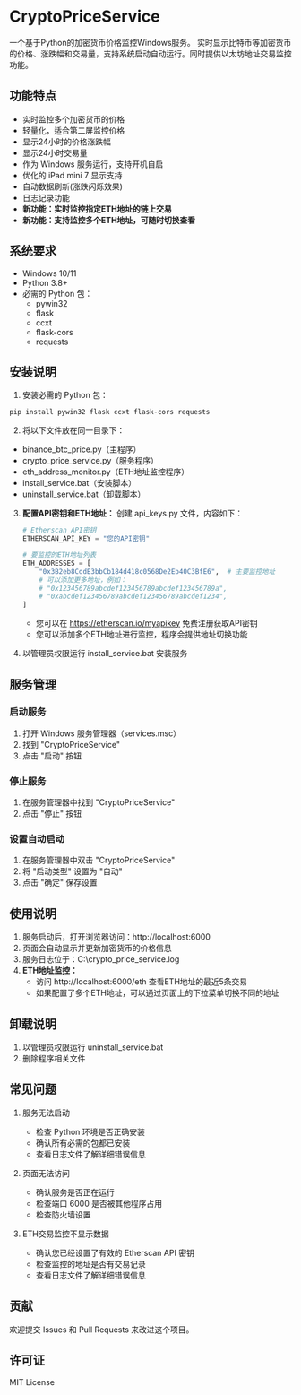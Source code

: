 # CryptoPriceService

一个基于Python的加密货币价格监控Windows服务。
实时显示比特币等加密货币的价格、涨跌幅和交易量，支持系统启动自动运行。同时提供以太坊地址交易监控功能。

## 功能特点

- 实时监控多个加密货币的价格
- 轻量化，适合第二屏监控价格
- 显示24小时的价格涨跌幅
- 显示24小时交易量
- 作为 Windows 服务运行，支持开机自启
- 优化的 iPad mini 7 显示支持
- 自动数据刷新(涨跌闪烁效果)
- 日志记录功能
- **新功能：实时监控指定ETH地址的链上交易**
- **新功能：支持监控多个ETH地址，可随时切换查看**

## 系统要求

- Windows 10/11
- Python 3.8+
- 必需的 Python 包：
  - pywin32
  - flask
  - ccxt
  - flask-cors
  - requests

## 安装说明

1. 安装必需的 Python 包：
```bash
pip install pywin32 flask ccxt flask-cors requests
```

2. 将以下文件放在同一目录下：
- binance_btc_price.py（主程序）
- crypto_price_service.py（服务程序）
- eth_address_monitor.py（ETH地址监控程序）
- install_service.bat（安装脚本）
- uninstall_service.bat（卸载脚本）

3. **配置API密钥和ETH地址：** 创建 api_keys.py 文件，内容如下：
   ```python
   # Etherscan API密钥
   ETHERSCAN_API_KEY = "您的API密钥"
   
   # 要监控的ETH地址列表
   ETH_ADDRESSES = [
       "0x3B2eb8CddE3bbCb184d418c0568De2Eb40C3BfE6",  # 主要监控地址
       # 可以添加更多地址，例如：
       # "0x123456789abcdef123456789abcdef123456789a",
       # "0xabcdef123456789abcdef123456789abcdef1234",
   ]
   ```
   - 您可以在 https://etherscan.io/myapikey 免费注册获取API密钥
   - 您可以添加多个ETH地址进行监控，程序会提供地址切换功能

4. 以管理员权限运行 install_service.bat 安装服务

## 服务管理

### 启动服务
1. 打开 Windows 服务管理器（services.msc）
2. 找到 "CryptoPriceService"
3. 点击 "启动" 按钮

### 停止服务
1. 在服务管理器中找到 "CryptoPriceService"
2. 点击 "停止" 按钮

### 设置自动启动
1. 在服务管理器中双击 "CryptoPriceService"
2. 将 "启动类型" 设置为 "自动"
3. 点击 "确定" 保存设置

## 使用说明

1. 服务启动后，打开浏览器访问：http://localhost:6000
2. 页面会自动显示并更新加密货币的价格信息
3. 服务日志位于：C:\crypto_price_service.log
4. **ETH地址监控：** 
   - 访问 http://localhost:6000/eth 查看ETH地址的最近5条交易
   - 如果配置了多个ETH地址，可以通过页面上的下拉菜单切换不同的地址

## 卸载说明

1. 以管理员权限运行 uninstall_service.bat
2. 删除程序相关文件

## 常见问题

1. 服务无法启动
   - 检查 Python 环境是否正确安装
   - 确认所有必需的包都已安装
   - 查看日志文件了解详细错误信息

2. 页面无法访问
   - 确认服务是否正在运行
   - 检查端口 6000 是否被其他程序占用
   - 检查防火墙设置

3. ETH交易监控不显示数据
   - 确认您已经设置了有效的 Etherscan API 密钥
   - 检查监控的地址是否有交易记录
   - 查看日志文件了解详细错误信息

## 贡献

欢迎提交 Issues 和 Pull Requests 来改进这个项目。

## 许可证

MIT License